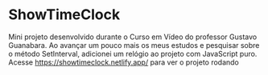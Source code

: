 # ShowTimeClock
Mini projeto desenvolvido durante o Curso em Vídeo do professor Gustavo Guanabara. Ao avançar um pouco mais os meus estudos e pesquisar sobre o método SetInterval, adicionei um relógio ao projeto com JavaScript puro.
Acesse https://showtimeclock.netlify.app/ para ver o projeto rodando
